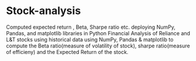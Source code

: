 # Stock-analysis

Computed expected return , Beta, Sharpe ratio etc. deploying NumPy, Pandas, and matplotlib libraries in Python Financial Analysis of Reliance and L&T stocks using historical data using NumPy, Pandas & matplotlib to compute the Beta ratio(measure of volatility of stock), sharpe ratio(measure of efficieny) and the Expected Return of the stock.
